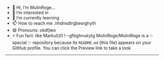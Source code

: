 - 👋 Hi, I’m MulinRoge...
- 👀 I’m interested in 
- 🌱 I’m currently learning
- 📫 How to reach me .nhdnsdtrgbesrghyth
- 😄 Pronouns: okdfjieo
- ⚡ Fun fact: like Markul))0
!--gfbghnukytg
MulinRoge/MulinRoge is a ✨ special ✨ repository because its `README.md` (this file) appears on your GitHub profile.
You can click the Preview link to take a look 
---
